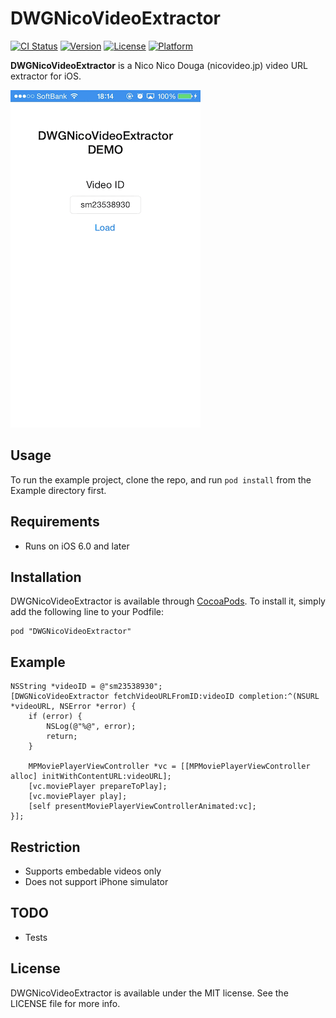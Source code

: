 # DWGNicoVideoExtractor

[![CI Status](http://img.shields.io/travis/konomae/DWGNicoVideoExtractor.svg?style=flat)](https://travis-ci.org/konomae/DWGNicoVideoExtractor)
[![Version](https://img.shields.io/cocoapods/v/DWGNicoVideoExtractor.svg?style=flat)](http://cocoadocs.org/docsets/DWGNicoVideoExtractor)
[![License](https://img.shields.io/cocoapods/l/DWGNicoVideoExtractor.svg?style=flat)](http://cocoadocs.org/docsets/DWGNicoVideoExtractor)
[![Platform](https://img.shields.io/cocoapods/p/DWGNicoVideoExtractor.svg?style=flat)](http://cocoadocs.org/docsets/DWGNicoVideoExtractor)

**DWGNicoVideoExtractor** is a Nico Nico Douga (nicovideo.jp) video URL extractor for iOS.

![Screenshot](Example/DWGNicoVideoExtractor/Screenshot.gif)

## Usage

To run the example project, clone the repo, and run `pod install` from the Example directory first.

## Requirements

- Runs on iOS 6.0 and later


## Installation

DWGNicoVideoExtractor is available through [CocoaPods](http://cocoapods.org). To install
it, simply add the following line to your Podfile:

    pod "DWGNicoVideoExtractor"

## Example

```objc
NSString *videoID = @"sm23538930";
[DWGNicoVideoExtractor fetchVideoURLFromID:videoID completion:^(NSURL *videoURL, NSError *error) {
    if (error) {
        NSLog(@"%@", error);
        return;
    }

    MPMoviePlayerViewController *vc = [[MPMoviePlayerViewController alloc] initWithContentURL:videoURL];
    [vc.moviePlayer prepareToPlay];
    [vc.moviePlayer play];
    [self presentMoviePlayerViewControllerAnimated:vc];
}];
```


## Restriction

- Supports embedable videos only
- Does not support iPhone simulator


## TODO

- Tests


## License

DWGNicoVideoExtractor is available under the MIT license. See the LICENSE file for more info.

